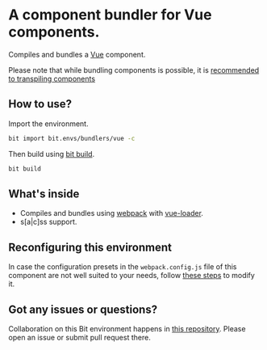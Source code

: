 # A component bundler for Vue components.

Compiles and bundles a [Vue](https://vuejs.org) component.

Please note that while bundling components is possible, it is [recommended to transpiling components](https://docs.bit.dev/docs/best-practices.html#prefer-transpiling-over-bundling)

## How to use?

Import the environment.

```bash
bit import bit.envs/bundlers/vue -c
```

Then build using [bit build](https://docs.bitsrc.io/docs/cli-build.html).

```bash
bit build
```

## What's inside

- Compiles and bundles using [webpack](https://webpack.js.org/) with [vue-loader](https://github.com/vuejs/vue-loader).
- s[a|c]ss support.

## Reconfiguring this environment

In case the configuration presets in the `webpack.config.js` file of this component are not well suited to your needs, follow [these steps](https://discourse.bit.dev/t/can-i-modify-a-build-test-environments/28) to modify it.

## Got any issues or questions?

Collaboration on this Bit environment happens in [this repository](https://github.com/teambit/bit.envs). Please open an issue or submit pull request there.
